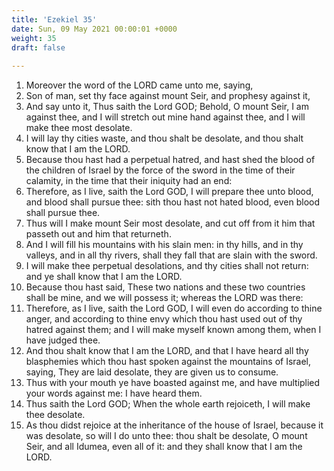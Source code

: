```yaml
---
title: 'Ezekiel 35'
date: Sun, 09 May 2021 00:00:01 +0000
weight: 35
draft: false
  
---
```


1. Moreover the word of the LORD came unto me, saying,
2. Son of man, set thy face against mount Seir, and prophesy against it,
3. And say unto it, Thus saith the Lord GOD; Behold, O mount Seir, I am against thee, and I will stretch out mine hand against thee, and I will make thee most desolate.
4. I will lay thy cities waste, and thou shalt be desolate, and thou shalt know that I am the LORD.
5. Because thou hast had a perpetual hatred, and hast shed the blood of the children of Israel by the force of the sword in the time of their calamity, in the time that their iniquity had an end:
6. Therefore, as I live, saith the Lord GOD, I will prepare thee unto blood, and blood shall pursue thee: sith thou hast not hated blood, even blood shall pursue thee.
7. Thus will I make mount Seir most desolate, and cut off from it him that passeth out and him that returneth.
8. And I will fill his mountains with his slain men: in thy hills, and in thy valleys, and in all thy rivers, shall they fall that are slain with the sword.
9. I will make thee perpetual desolations, and thy cities shall not return: and ye shall know that I am the LORD.
10. Because thou hast said, These two nations and these two countries shall be mine, and we will possess it; whereas the LORD was there:
11. Therefore, as I live, saith the Lord GOD, I will even do according to thine anger, and according to thine envy which thou hast used out of thy hatred against them; and I will make myself known among them, when I have judged thee.
12. And thou shalt know that I am the LORD, and that I have heard all thy blasphemies which thou hast spoken against the mountains of Israel, saying, They are laid desolate, they are given us to consume.
13. Thus with your mouth ye have boasted against me, and have multiplied your words against me: I have heard them.
14. Thus saith the Lord GOD; When the whole earth rejoiceth, I will make thee desolate.
15. As thou didst rejoice at the inheritance of the house of Israel, because it was desolate, so will I do unto thee: thou shalt be desolate, O mount Seir, and all Idumea, even all of it: and they shall know that I am the LORD.
